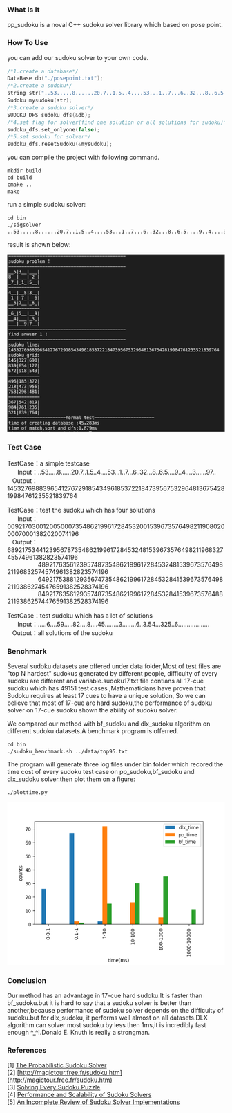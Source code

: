 ### What Is It
pp_sudoku is a noval C++ sudoku solver library which based on pose point.  

### How To Use

you can add our sudoku solver to your own code.  

```c++
/*1.create a database*/
DataBase db("./posepoint.txt");
/*2.create a sudoku*/
string str("..53.....8......20.7..1.5..4....53...1..7...6..32...8..6.5....9..4....3......97.. ");
Sudoku mysudoku(str);
/*3.create a sudoku solver*/
SUDOKU_DFS sudoku_dfs(&db);
/*4.set flag for solver(find one solution or all solutions for sudoku)*/
sudoku_dfs.set_onlyone(false);
/*5.set sudoku for solver*/
sudoku_dfs.resetSudoku(&mysudoku);
```

you can compile the project with following command.  

```
mkdir build
cd build
cmake ..
make
```

run a simple sudoku solver:  

```
cd bin
./sigsolver ..53.....8......20.7..1.5..4....53...1..7...6..32...8..6.5....9..4....3......97.. 
```

result is shown below:  

![](./data/result.png)

### Test Case

TestCase：a simple testcase  
&nbsp;&nbsp;&nbsp;&nbsp;&nbsp;&nbsp;Input：..53.....8......20.7..1.5..4....53...1..7...6..32...8..6.5....9..4....3......97..  
&nbsp;&nbsp;&nbsp;Output：145327698839654127672918543496185372218473956753296481367542819984761235521839764  

TestCase：test the sudoku which has four solutions  
&nbsp;&nbsp;&nbsp;&nbsp;&nbsp;&nbsp;Input：009217030012005000735486219961728453200153967357649821190802000070001382020074196  
&nbsp;&nbsp;&nbsp;Output：689217534412395678735486219961728453248153967357649821196832745574961382823574196  
&nbsp;&nbsp;&nbsp;&nbsp;&nbsp;&nbsp;&nbsp;&nbsp;&nbsp;&nbsp;&nbsp;&nbsp;&nbsp;&nbsp;&nbsp;&nbsp;&nbsp;&nbsp;489217635612395748735486219961728453248153967357649821196832574574961382823574196  
&nbsp;&nbsp;&nbsp;&nbsp;&nbsp;&nbsp;&nbsp;&nbsp;&nbsp;&nbsp;&nbsp;&nbsp;&nbsp;&nbsp;&nbsp;&nbsp;&nbsp;&nbsp;649217538812935674735486219961728453284153967357649821193862745476591382528374196  
&nbsp;&nbsp;&nbsp;&nbsp;&nbsp;&nbsp;&nbsp;&nbsp;&nbsp;&nbsp;&nbsp;&nbsp;&nbsp;&nbsp;&nbsp;&nbsp;&nbsp;&nbsp;849217635612935748735486219961728453284153967357648821193862574476591382528374196  

TestCase：test sudoku which has a lot of solutions  
&nbsp;&nbsp;&nbsp;&nbsp;&nbsp;&nbsp;Input：.....6....59.....82....8....45........3........6..3.54...325..6..................  
&nbsp;&nbsp;&nbsp;Output：all solutions of the sudoku

### Benchmark
Several sudoku datasets are offered under data folder,Most of test files are "top N hardest" sudokus generated by different people, difficulty of every sudoku are different and variable.sudoku17.txt file contians all 17-cue sudoku which has 49151 test cases ,Mathematicians have proven that Sudoku requires at least 17 cues to have a unique solution, So we can believe that most of 17-cue are hard sudoku,the performance of sudoku solver on 17-cue sudoku shown the ability of sudoku solver.  

We compared our method with bf_sudoku and dlx_sudoku algorithm on different sudoku datasets.A benchmark program is offerred.  

```
cd bin
./sudoku_benchmark.sh ../data/top95.txt
```

The program will generate three log files under bin folder which recored the time cost of every sudoku test case on pp_sudoku,bf_sudoku and dlx_sudoku solver.then plot them on a figure:   

```
./plottime.py
```



![top95](./data/top95.png)

### Conclusion

Our method has an advantage in 17-cue hard sudoku.It is faster than bf_sudoku.but it is hard to say that a sudoku solver is better than another,because performance of sudoku solver depends on the difficulty of sudoku.but for dlx_sudoku, it performs well almost on all datasets.DLX algorithm can solver most sudoku by less then 1ms,it is incredibly fast enough ^_^!.Donald E. Knuth is really a strongman.

### References  
[1] [The Probabilistic Sudoku Solver](https://www.feynmanlectures.caltech.edu/info/sudoku/pss.html)  
[2] [http://magictour.free.fr/sudoku.htm](http://magictour.free.fr/sudoku.htm)  
[3] [Solving Every Sudoku Puzzle](https://norvig.com/sudoku.html)  
[4] [Performance and Scalability of Sudoku Solvers](http://www.csc.kth.se/utbildning/kth/kurser/DD143X/dkand13/Group1Vahid/report/henrik-viksten.viktor-mattsson-kex.pdf)  
[5] [An Incomplete Review of Sudoku Solver Implementations](https://attractivechaos.wordpress.com/2011/06/19/an-incomplete-review-of-sudoku-solver-implementations/)  
